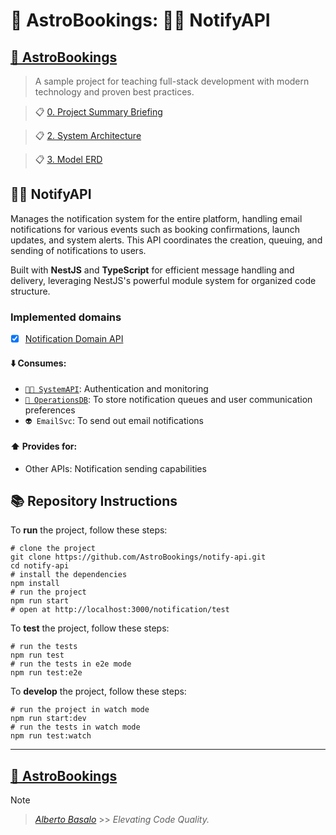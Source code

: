 # 🚀 AstroBookings: 🧑‍💼 NotifyAPI

## [🚀 AstroBookings](https://github.com/AstroBookings)

> A sample project for teaching full-stack development with modern technology and proven best practices.

> 📋 [0. Project Summary Briefing](https://github.com/AstroBookings/.github/blob/main/profile/0-project.briefing.md)

> 📋 [2. System Architecture](https://github.com/AstroBookings/.github/blob/main/profile/2-design/2-system.architecture.md)

> 📋 [3. Model ERD](https://github.com/AstroBookings/.github/blob/main/profile/2-design/3-model.erd.md)

## 🧑‍💼 NotifyAPI

Manages the notification system for the entire platform, handling email notifications for various events such as booking confirmations, launch updates, and system alerts. This API coordinates the creation, queuing, and sending of notifications to users.

Built with **NestJS** and **TypeScript** for efficient message handling and delivery, leveraging NestJS's powerful module system for organized code structure.

### Implemented domains

- [x] [Notification Domain API](./docs/6_4-notification.api.md)

#### ⬇️ Consumes:

- [`🧑‍💼 SystemAPI`](https://github.com/AstroBookings/system_api/): Authentication and monitoring
- [`📇 OperationsDB`](https://github.com/AstroBookings/.github/blob/main/profile/3-implementation/5_1-operations.schema.md): To store notification queues and user communication preferences
- `👽 EmailSvc`: To send out email notifications

#### ⬆️ Provides for:

- Other APIs: Notification sending capabilities

## 📚 Repository Instructions

To **run** the project, follow these steps:

```shell
# clone the project
git clone https://github.com/AstroBookings/notify-api.git
cd notify-api
# install the dependencies
npm install
# run the project
npm run start
# open at http://localhost:3000/notification/test
```

To **test** the project, follow these steps:

```shell
# run the tests
npm run test
# run the tests in e2e mode
npm run test:e2e
```

To **develop** the project, follow these steps:

```shell
# run the project in watch mode
npm run start:dev
# run the tests in watch mode
npm run test:watch

```

---

## [🚀 AstroBookings](https://github.com/AstroBookings)

> [!NOTE]
>
> > _[Alberto Basalo](https://github.com/albertobasalo)_ >> _Elevating Code Quality._
